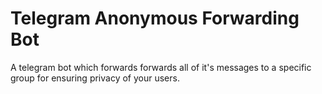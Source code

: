 # Telegram Anonymous Forwarding Bot
A telegram bot which forwards forwards all of it's messages to a specific group for ensuring privacy of your users.
